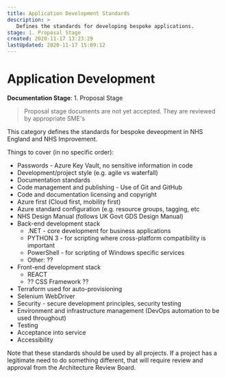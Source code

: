```yaml
---
title: Application Development Standards
description: >
   Defines the standards for developing bespoke applications.
stage: 1. Proposal Stage
created: 2020-11-17 13:23:29
lastUpdated: 2020-11-17 15:09:12
---
```


# Application Development

**Documentation Stage**: 1. Proposal Stage

> Proposal stage documents are not yet accepted. They are reviewed by appropriate SME's

This category defines the standards for bespoke deveopment in NHS England and NHS Improvement.

Things to cover (in no specific order):

* Passwords - Azure Key Vault, no sensitive information in code
* Development/project style (e.g. agile vs waterfall)
* Documentation standards
* Code management and publishing - Use of Git and GitHub
* Code and documentation licensing and copyright
* Azure first (Cloud first, mobility first)
* Azure standard configuration (e.g. resource groups, tagging, etc
* NHS Design Manual (follows UK Govt GDS Design Manual)
* Back-end development stack
   * .NET - core development for business applications
   * PYTHON 3 - for scripting where cross-platform compatibility is important
   * PowerShell - for scripting of Windows specific services
   * Other: ??
* Front-end development stack
   * REACT
   * ?? CSS Framework ??
* Terraform used for auto-provisioning
* Selenium WebDriver
* Security - secure development principles, security testing
* Environment and infrastructure management (DevOps automation to be used throughout)
* Testing
* Acceptance into service
* Accessibility

Note that these standards should be used by all projects. If a project has a legitimate need to do something different, that will require review and approval from the Architecture Review Board.
